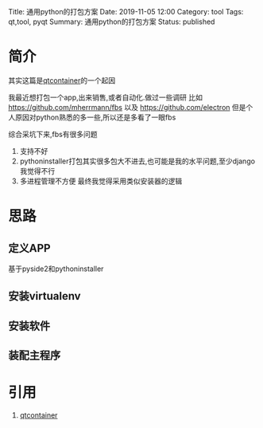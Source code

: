 Title: 通用python的打包方案
Date: 2019-11-05 12:00
Category: tool
Tags: qt,tool, pyqt
Summary: 通用python的打包方案
Status: published

# 简介

其实这篇是[qtcontainer](https://github.com/yishenggudou/qtcontainer)的一个起因

我最近想打包一个app,出来销售,或者自动化.做过一些调研
比如 https://github.com/mherrmann/fbs 以及 https://github.com/electron
但是个人原因对python熟悉的多一些,所以还是多看了一眼fbs

综合采坑下来,fbs有很多问题
1. 支持不好
2. pythoninstaller打包其实很多包大不进去,也可能是我的水平问题,至少django我觉得不行
3. 多进程管理不方便
最终我觉得采用类似安装器的逻辑

# 思路

## 定义APP

基于pyside2和pythoninstaller

## 安装virtualenv

## 安装软件

## 装配主程序


# 引用

1. [qtcontainer](https://github.com/yishenggudou/qtcontainer)

